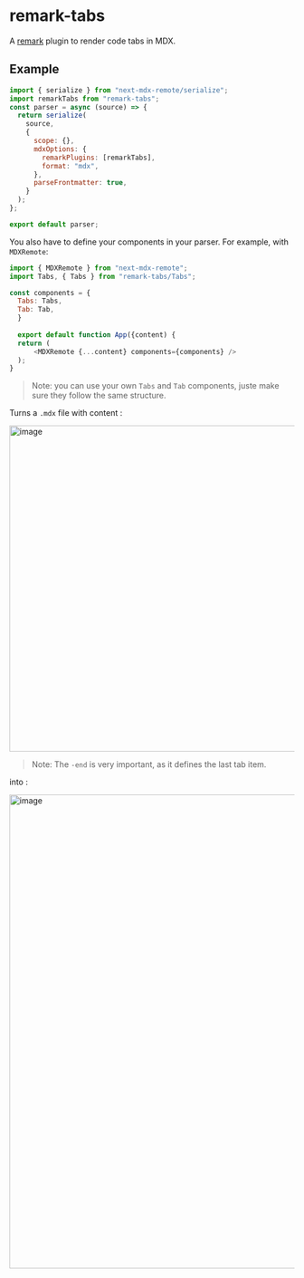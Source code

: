 # remark-tabs

A [remark](https://www.npmjs.com/package/remark) plugin to render code tabs in MDX.


## Example 

```js
import { serialize } from "next-mdx-remote/serialize";
import remarkTabs from "remark-tabs";
const parser = async (source) => {
  return serialize(
    source,
    {
      scope: {},
      mdxOptions: {
        remarkPlugins: [remarkTabs],
        format: "mdx",
      },
      parseFrontmatter: true,
    }
  );
};

export default parser;

``` 

You also have to define your components in your parser. For example, with `MDXRemote`: 

```js
import { MDXRemote } from "next-mdx-remote";
import Tabs, { Tabs } from "remark-tabs/Tabs";

const components = {
  Tabs: Tabs,
  Tab: Tab,
  }
  
  export default function App({content) {
  return (
      <MDXRemote {...content} components={components} />
  );
}
``` 

> Note: you can use your own `Tabs` and `Tab` components, juste make sure they follow the same structure.

Turns a `.mdx` file with content : 

<img width="576" alt="image" src="https://user-images.githubusercontent.com/64375473/177173805-7a2fb171-f754-4a4d-af8a-d6e42b2c2f06.png">

> Note: The `-end` is very important, as it defines the last tab item.

into : 

<img width="837" alt="image" src="https://user-images.githubusercontent.com/64375473/177173864-0c6b0501-b4d3-4f0f-8136-b01d4695fd3c.png">

